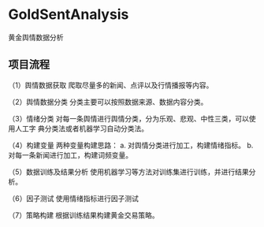 # GoldSentAnalysis
黄金舆情数据分析

## 项目流程
（1）舆情数据获取
 爬取尽量多的新闻、点评以及行情播报等内容。

（2）舆情数据分类
 分类主要可以按照数据来源、数据内容分类。

（3）情绪分类
 对每一条舆情进行舆情分类，分为乐观、悲观、中性三类，可以使用人工字
典分类法或者机器学习自动分类法。

（4）构建变量
两种变量构建思路：
a.	对舆情分类进行加工，构建情绪指标。
b.	对每一条新闻进行加工，构建词频变量。

（5）数据训练及结果分析
	使用机器学习等方法对训练集进行训练，并进行结果分析。

（6）因子测试
	使用情绪指标进行因子测试

（7）策略构建
	根据训练结果构建黄金交易策略。
